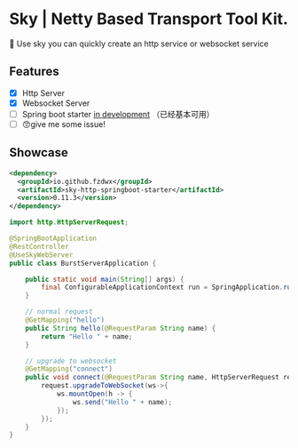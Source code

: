 # Sky | Netty Based Transport Tool Kit.

🚀 Use sky you can quickly create an http service or websocket service

## Features

- [x] Http Server
- [x] Websocket Server
- [ ] Spring boot starter [in development](https://github.com/fzdwx/sky/tree/dev-springboot-starter) （已经基本可用）
- [ ] 😙give me some issue!

## Showcase

```xml
<dependency>
  <groupId>io.github.fzdwx</groupId>
  <artifactId>sky-http-springboot-starter</artifactId>
  <version>0.11.3</version>
</dependency>
```

```java
import http.HttpServerRequest;

@SpringBootApplication
@RestController
@UseSkyWebServer
public class BurstServerApplication {

    public static void main(String[] args) {
        final ConfigurableApplicationContext run = SpringApplication.run(BurstServerApplication.class);
    }

    // normal request
    @GetMapping("hello")
    public String hello(@RequestParam String name) {
        return "Hello " + name;
    }

    // upgrade to websocket
    @GetMapping("connect")
    public void connect(@RequestParam String name, HttpServerRequest request) {
        request.upgradeToWebSocket(ws->{
            ws.mountOpen(h -> {
                ws.send("Hello " + name);
            });
        });
    }
}
```